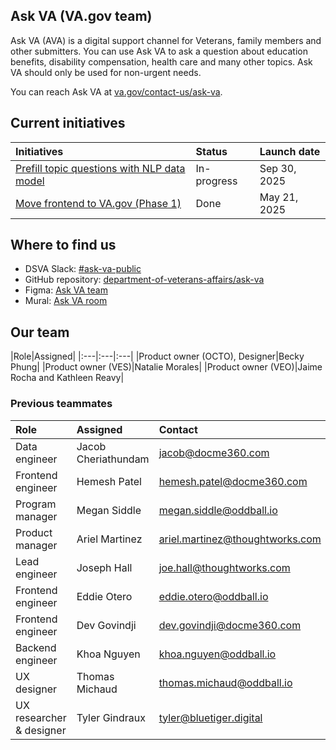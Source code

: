 ## Ask VA (VA.gov team)
Ask VA (AVA) is a digital support channel for Veterans, family members and other submitters. You can use Ask VA to ask a question about education benefits, disability compensation, health care and many other topics. Ask VA should only be used for non-urgent needs.

You can reach Ask VA at [va.gov/contact-us/ask-va](https://va.gov/contact-us/ask-va).

## Current initiatives
|Initiatives|Status|Launch date|
|:---|:---|:---|
|[Prefill topic questions with NLP data model](https://github.com/department-of-veterans-affairs/va.gov-team/blob/master/products/ask-va/product/prefill-NLP%20June%202025/initiative-brief.md)|In-progress|Sep 30, 2025|
|[Move frontend to VA.gov (Phase 1)](https://github.com/department-of-veterans-affairs/va.gov-team/blob/master/products/ask-va/product/move-frontend%20Mar%202025/initiative-brief.md)|Done|May 21, 2025|

## Where to find us
- DSVA Slack: [#ask-va-public](https://dsva.slack.com/archives/C05A2F6DEAE)
- GitHub repository: [department-of-veterans-affairs/ask-va](https://github.com/department-of-veterans-affairs/ask-va)
- Figma: [Ask VA team](https://www.figma.com/files/team/1278375444205744118/project/174974739/Ask-VA?fuid=1248985325385082769)
- Mural: [Ask VA room](https://app.mural.co/t/departmentofveteransaffairs9999/r/1686859097688)

## Our team
|Role|Assigned|
|:---|:---|:---|
|Product owner (OCTO), Designer|Becky Phung|
|Product owner (VES)|Natalie Morales|
|Product owner (VEO)|Jaime Rocha and Kathleen Reavy|

### Previous teammates
|Role|Assigned|Contact|
|:---|:---|:---|
|Data engineer|Jacob Cheriathundam|jacob@docme360.com|
|Frontend engineer|Hemesh Patel|hemesh.patel@docme360.com|
|Program manager|Megan Siddle|megan.siddle@oddball.io|
|Product manager|Ariel Martinez|ariel.martinez@thoughtworks.com|
|Lead engineer|Joseph Hall|joe.hall@thoughtworks.com|
|Frontend engineer|Eddie Otero|eddie.otero@oddball.io|
|Frontend engineer|Dev Govindji|dev.govindji@docme360.com|
|Backend engineer|Khoa Nguyen|khoa.nguyen@oddball.io|
|UX designer|Thomas Michaud|thomas.michaud@oddball.io|
|UX researcher & designer|Tyler Gindraux|tyler@bluetiger.digital|
